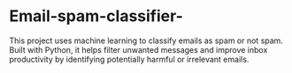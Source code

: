 # Email-spam-classifier-
This project uses machine learning to classify emails as spam or not spam. Built with Python, it helps filter unwanted messages and improve inbox productivity by identifying potentially harmful or irrelevant emails.
